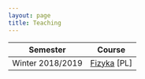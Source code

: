 ```yaml
---
layout: page
title: Teaching
---
```


Semester | Course
------------ | -------------
Winter 2018/2019 | [Fizyka](2018_winter_physics/course_page) [PL]
